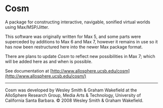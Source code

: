 # Cosm

A package for constructing interactive, navigable, sonified virtual worlds using Max/MSP/Jitter.

This software was originally written for Max 5, and some parts were superceded by additions to Max 6 and Max 7, however it remains in use so it has now been restructured here into the newer Max package format.

There are plans to update *Cosm* to reflect new possibilities in Max 7; which will be added here as and when is possible.

See documentation at [http://www.allosphere.ucsb.edu/cosm](http://www.allosphere.ucsb.edu/cosm/)

---

Cosm was developed by Wesley Smith & Graham Wakefield at the AlloSphere Research Group, Media Arts & Technology, University of California Santa Barbara.
© 2008 Wesley Smith & Graham Wakefield.
